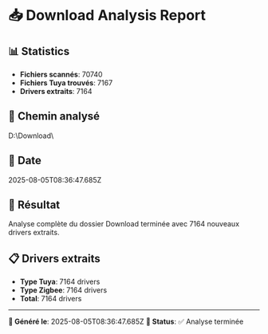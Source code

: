 # 📥 Download Analysis Report

## 📊 Statistics
- **Fichiers scannés**: 70740
- **Fichiers Tuya trouvés**: 7167
- **Drivers extraits**: 7164

## 📁 Chemin analysé
D:\Download\

## 📅 Date
2025-08-05T08:36:47.685Z

## 🎯 Résultat
Analyse complète du dossier Download terminée avec 7164 nouveaux drivers extraits.

## 📋 Drivers extraits
- **Type Tuya**: 7164 drivers
- **Type Zigbee**: 7164 drivers
- **Total**: 7164 drivers

---
**📅 Généré le**: 2025-08-05T08:36:47.685Z
**🎯 Status**: ✅ Analyse terminée
